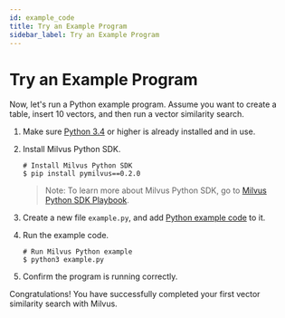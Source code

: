 ```yaml
---
id: example_code
title: Try an Example Program
sidebar_label: Try an Example Program
---
```


# Try an Example Program

Now, let's run a Python example program. Assume you want to create a table, insert 10 vectors, and then run a vector similarity search.

1. Make sure [Python 3.4](https://www.python.org/downloads/) or higher is already installed and in use.

2. Install Milvus Python SDK.

   ```shell
   # Install Milvus Python SDK
   $ pip install pymilvus==0.2.0
   ```

   > Note: To learn more about Milvus Python SDK, go to [Milvus Python SDK Playbook](https://pypi.org/project/pymilvus). 

3. Create a new file `example.py`, and add [Python example code](https://github.com/milvus-io/pymilvus/blob/branch-0.4.0/examples/AdvancedExample.py) to it.

4. Run the example code.

   ```shell
   # Run Milvus Python example
   $ python3 example.py
   ```

5. Confirm the program is running correctly.

Congratulations! You have successfully completed your first vector similarity search with Milvus.
